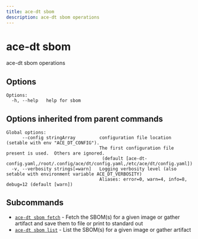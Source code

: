 ```yaml
---
title: ace-dt sbom
description: ace-dt sbom operations
---
```


<!--
This documentation is auto generated by a script.
Please do not edit this file directly.
-->

<!-- markdownlint-disable-next-line single-title -->
# ace-dt sbom

ace-dt sbom operations

## Options

```plaintext
Options:
  -h, --help   help for sbom
```

## Options inherited from parent commands

```plaintext
Global options:
      --config stringArray         configuration file location (setable with env "ACE_DT_CONFIG").
                                   The first configuration file present is used.  Others are ignored.
                                    (default [ace-dt-config.yaml,/root/.config/ace/dt/config.yaml,/etc/ace/dt/config.yaml])
  -v, --verbosity strings[=warn]   Logging verbosity level (also setable with environment variable ACE_DT_VERBOSITY)
                                   Aliases: error=0, warn=4, info=8, debug=12 (default [warn])
```

## Subcommands

- [`ace-dt sbom fetch`](fetch.md) - Fetch the SBOM(s) for a given image or gather artifact and save them to file or print to standard out
- [`ace-dt sbom list`](list.md) - List the SBOM(s) for a given image or gather artifact
